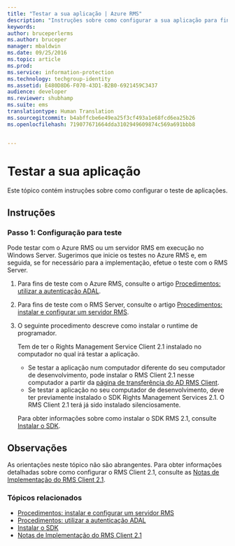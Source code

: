 ```yaml
---
title: "Testar a sua aplicação | Azure RMS"
description: "Instruções sobre como configurar a sua aplicação para fins de teste."
keywords: 
author: bruceperlerms
ms.author: bruceper
manager: mbaldwin
ms.date: 09/25/2016
ms.topic: article
ms.prod: 
ms.service: information-protection
ms.technology: techgroup-identity
ms.assetid: E480D8D6-F070-43D1-B2B0-6921459C3437
audience: developer
ms.reviewer: shubhamp
ms.suite: ems
translationtype: Human Translation
ms.sourcegitcommit: b4abffcbe6e49ea25f3cf493a1e68fcd6ea25b26
ms.openlocfilehash: 719077671664dda3102949609874c569a691bbb8


---
```


# <a name="testing-your-application"></a>Testar a sua aplicação

Este tópico contém instruções sobre como configurar o teste de aplicações.

## <a name="instructions"></a>Instruções

### <a name="step-1-setup-for-testing"></a>Passo 1: Configuração para teste

Pode testar com o Azure RMS ou um servidor RMS em execução no Windows Server. Sugerimos que inicie os testes no Azure RMS e, em seguida, se for necessário para a implementação, efetue o teste com o RMS Server.

1. Para fins de teste com o Azure RMS, consulte o artigo [Procedimentos: utilizar a autenticação ADAL](how-to-use-adal-authentication.md).
2. Para fins de teste com o RMS Server, consulte o artigo [Procedimentos: instalar e configurar um servidor RMS](how-to-install-and-configure-an-rms-server.md).
3. O seguinte procedimento descreve como instalar o runtime de programador.

   Tem de ter o Rights Management Service Client 2.1 instalado no computador no qual irá testar a aplicação.
   - Se testar a aplicação num computador diferente do seu computador de desenvolvimento, pode instalar o RMS Client 2.1 nesse computador a partir da [página de transferência do AD RMS Client](http://www.microsoft.com/en-us/download/details.aspx?id=38396).
   - Se testar a aplicação no seu computador de desenvolvimento, deve ter previamente instalado o SDK Rights Management Services 2.1. O RMS Client 2.1 terá já sido instalado silenciosamente.

    Para obter informações sobre como instalar o SDK RMS 2.1, consulte [Instalar o SDK](install-the-rms-sdk.md).

## <a name="remarks"></a>Observações

As orientações neste tópico não são abrangentes. Para obter informações detalhadas sobre como configurar o RMS Client 2.1, consulte as [Notas de Implementação do RMS Client 2.1](https://technet.microsoft.com/en-us/library/jj159267(WS.10).aspx).

### <a name="related-topics"></a>Tópicos relacionados

* [Procedimentos: instalar e configurar um servidor RMS](how-to-install-and-configure-an-rms-server.md)
* [Procedimentos: utilizar a autenticação ADAL](how-to-use-adal-authentication.md)
* [Instalar o SDK](install-the-rms-sdk.md)
* [Notas de Implementação do RMS Client 2.1](https://technet.microsoft.com/en-us/library/jj159267(WS.10).aspx)
 

 



<!--HONumber=Nov16_HO1-->


